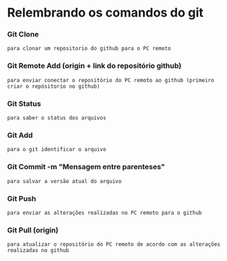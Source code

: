 # Relembrando os comandos do git

### Git Clone
	para clonar um repositorio do github para o PC remoto

### Git Remote Add (origin + link do repositório github)
	para enviar conectar o repositório do PC remoto ao github (primeiro criar o repósitorio no github)

### Git Status
	para saber o status dos arquivos 

### Git Add 
	para o git identificar o arquivo

### Git Commit -m "Mensagem entre parenteses"
	para salvar a versão atual do arquivo

### Git Push 
	para enviar as alterações realizadas no PC remoto para o github
	
### Git Pull (origin)
	para atualizar o repositório do PC remoto de acordo com as alterações realizadas no github

